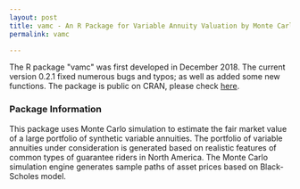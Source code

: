 ```yaml
---
layout: post
title: vamc - An R Package for Variable Annuity Valuation by Monte Carlo Simulation
permalink: vamc

---
```


The R package "vamc" was first developed in December 2018. The current version 0.2.1 fixed numerous bugs and typos; as well as added some new functions. The package is public on CRAN, please check [here](https://cran.r-project.org/package=vamc).

### Package Information

This package uses Monte Carlo simulation to estimate the fair market value of a large portfolio of synthetic variable annuities. The portfolio of variable annuities under consideration is generated based on realistic features of common types of guarantee riders in North America. The Monte Carlo simulation engine generates sample paths of asset prices based on Black-Scholes model. 



